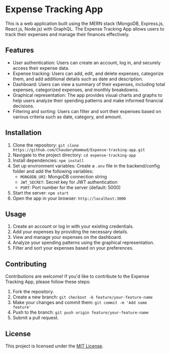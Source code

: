 # Expense Tracking App

This is a web application built using the MERN stack (MongoDB, Express.js, React.js, Node.js) with GraphQL. The Expense Tracking App allows users to track their expenses and manage their finances effectively.

## Features

- User authentication: Users can create an account, log in, and securely access their expense data.
- Expense tracking: Users can add, edit, and delete expenses, categorize them, and add additional details such as date and description.
- Dashboard: Users can view a summary of their expenses, including total expenses, categorized expenses, and monthly breakdowns.
- Graphical representation: The app provides visual charts and graphs to help users analyze their spending patterns and make informed financial decisions.
- Filtering and sorting: Users can filter and sort their expenses based on various criteria such as date, category, and amount.


## Installation

1. Clone the repository: `git clone https://github.com/ChaudaryHammad/Expense-tracking-app.git`
2. Navigate to the project directory: `cd expense-tracking-app`
3. Install dependencies: `npm install`
4. Set up environment variables: Create a `.env` file  in the backend/config folder and add the following variables:
    - `MONGODB_URI`: MongoDB connection string
    - `JWT_SECRET`: Secret key for JWT authentication
    - `PORT`: Port number for the server (default: 5000)
5. Start the server: `npm start`
6. Open the app in your browser: `http://localhost:3000`

## Usage

1. Create an account or log in with your existing credentials.
2. Add your expenses by providing the necessary details.
3. View and manage your expenses on the dashboard.
4. Analyze your spending patterns using the graphical representation.
5. Filter and sort your expenses based on your preferences.


## Contributing

Contributions are welcome! If you'd like to contribute to the Expense Tracking App, please follow these steps:

1. Fork the repository.
2. Create a new branch: `git checkout -b feature/your-feature-name`
3. Make your changes and commit them: `git commit -m 'Add some feature'`
4. Push to the branch: `git push origin feature/your-feature-name`
5. Submit a pull request.

## License

This project is licensed under the [MIT License](LICENSE).
